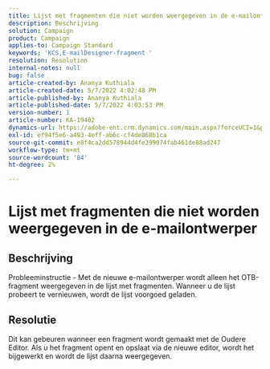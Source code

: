 ```yaml
---
title: Lijst met fragmenten die niet worden weergegeven in de e-mailontwerper
description: Beschrijving
solution: Campaign
product: Campaign
applies-to: Campaign Standard
keywords: 'KCS,E-mailDesigner-fragment '
resolution: Resolution
internal-notes: null
bug: false
article-created-by: Ananya Kuthiala
article-created-date: 5/7/2022 4:02:48 PM
article-published-by: Ananya Kuthiala
article-published-date: 5/7/2022 4:03:53 PM
version-number: 1
article-number: KA-19402
dynamics-url: https://adobe-ent.crm.dynamics.com/main.aspx?forceUCI=1&pagetype=entityrecord&etn=knowledgearticle&id=36b31c1e-1fce-ec11-a7b5-0022480a8e40
exl-id: ef94f5e6-a493-4eff-ab6c-cf4de868b1ca
source-git-commit: e8f4ca2dd578944d4fe399074fab461de88ad247
workflow-type: tm+mt
source-wordcount: '84'
ht-degree: 2%

---
```


# Lijst met fragmenten die niet worden weergegeven in de e-mailontwerper

## Beschrijving

Probleeminstructie - Met de nieuwe e-mailontwerper wordt alleen het OTB-fragment weergegeven in de lijst met fragmenten. Wanneer u de lijst probeert te vernieuwen, wordt de lijst voorgoed geladen.

## Resolutie


Dit kan gebeuren wanneer een fragment wordt gemaakt met de Oudere Editor. Als u het fragment opent en opslaat via de nieuwe editor, wordt het bijgewerkt en wordt de lijst daarna weergegeven.

